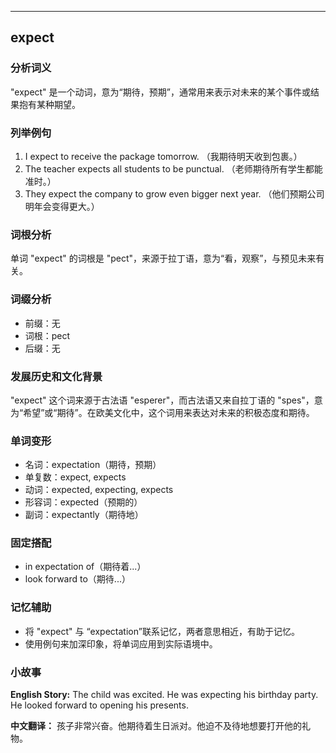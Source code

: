 
---------------
## expect
### 分析词义
"expect" 是一个动词，意为“期待，预期”，通常用来表示对未来的某个事件或结果抱有某种期望。

### 列举例句
1. I expect to receive the package tomorrow. （我期待明天收到包裹。）
2. The teacher expects all students to be punctual. （老师期待所有学生都能准时。）
3. They expect the company to grow even bigger next year. （他们预期公司明年会变得更大。）

### 词根分析
单词 "expect" 的词根是 "pect"，来源于拉丁语，意为“看，观察”，与预见未来有关。

### 词缀分析
- 前缀：无
- 词根：pect
- 后缀：无

### 发展历史和文化背景
"expect" 这个词来源于古法语 "esperer"，而古法语又来自拉丁语的 "spes"，意为“希望”或“期待”。在欧美文化中，这个词用来表达对未来的积极态度和期待。

### 单词变形
- 名词：expectation（期待，预期）
- 单复数：expect, expects
- 动词：expected, expecting, expects
- 形容词：expected（预期的）
- 副词：expectantly（期待地）

### 固定搭配
- in expectation of（期待着...）
- look forward to（期待...）

### 记忆辅助
- 将 "expect" 与 “expectation”联系记忆，两者意思相近，有助于记忆。
- 使用例句来加深印象，将单词应用到实际语境中。

### 小故事
**English Story:**
The child was excited. He was expecting his birthday party. He looked forward to opening his presents.

**中文翻译：**
孩子非常兴奋。他期待着生日派对。他迫不及待地想要打开他的礼物。

